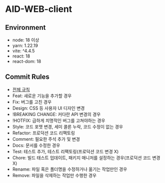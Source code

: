 # AID-WEB-client

## Environment

- node: 18 이상
- yarn: 1.22.19
- vite: ^4.4.5
- react: 18
- react-dom: 18

## Commit Rules

- [전체 규칙](https://overcome-the-limits.tistory.com/entry/%ED%98%91%EC%97%85-%ED%98%91%EC%97%85%EC%9D%84-%EC%9C%84%ED%95%9C-%EA%B8%B0%EB%B3%B8%EC%A0%81%EC%9D%B8-git-%EC%BB%A4%EB%B0%8B%EC%BB%A8%EB%B2%A4%EC%85%98-%EC%84%A4%EC%A0%95%ED%95%98%EA%B8%B0)
- Feat: 새로운 기능을 추가할 경우
- Fix: 버그를 고친 경우
- Design: CSS 등 사용자 UI 디자인 변경
- !BREAKING CHANGE: 커다란 API 변경의 경우
- !HOTFIX: 급하게 치명적인 버그를 고쳐야하는 경우
- Style: 코드 포맷 변경, 세미 콜론 누락, 코드 수정이 없는 경우
- Refactor: 프로덕션 코드 리팩토링
- Comment: 필요한 주석 추가 및 변경
- Docs: 문서를 수정한 경우
- Test: 테스트 추가, 테스트 리팩토링(프로덕션 코드 변경 X)
- Chore: 빌드 태스트 업데이트, 패키지 매니저를 설정하는 경우(프로덕션 코드 변경 X)
- Rename: 파일 혹은 폴더명을 수정하거나 옮기는 작업만인 경우
- Remove: 파일을 삭제하는 작업만 수행한 경우

